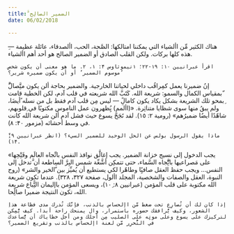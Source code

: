 ```yaml
---
title: َّالضمير الصالِح
date: 06/02/2018

---
```


ِهناك الكثير مِّن األشياء التي يمكننا امتالكها: الصَّحة، الحب، األصدقاء، عائلة عظيمة — هذه كلها بركات. ولكن القلب الصادق أو الضمير الصالح هو أحد أهم األشياء.

`اقرأ عبرانيين ١٠: ١٩-۲۲؛ ١تيموثاوس ۴: ١، ۲. ما هو معنى أن يكون شخص ’موسوم الضمير’ أو أن يكون ضميره شرير؟`

َّإنُ ضميرنا يعمل كمِراقُب داخلي لحياتنا الخارجية. والضمير بحاجة ألن يكون متَِّصالً  ّبمقياس الكمال والسمو: شريعة الله. كَتََبَّ الله شريعته في قلب آدم، لكن الخطية قامت ِبمحو تلك الشريعة بشكل يكاد يكون كامالًِ — ليس مِن قلب آدم فقط بل من نسله ًأيضَا، ولم يبقُ منها سوى شظايا متناثِرة. «(األمم) يُِظهرون عمل الناموس مكتوبًا في ِقلوبهم، شاهًدًا أيضُا ضميرُهم» (رومية ۲: ١٥). لقد نََجَحَّ يسوع حيث فشل آدم ألن شريعة الله كانت في وسط أحشائه (مزمور ۴۰: ۸).

`ِّماذا يقول الرسول بولس عن الحل الوحيد للضمير السيء؟ (انظر عبرانيين ٩: ١۴).`

«يجب الدخول إلى نسيج خزانة الضمير. يجب إغالَّق نوافذ النفس باتِّجاه العالَم وفَتِْحِها على مَصراعيها باتَِّّجاه السَّماء، حتى تتمكِن أشَّعِّة شمس البِرَّ السِاطعة أن َّتدخل إلى النفس... ويجب حفظ العقل صافيًِا وطاهًرا لكي يستطيع أن يُميِّز بين ّالخير والشر» (روح النبوة، العقل والصفات والشخصية، المجلد األول، صفحة ٣۲٧، ٣۲۸). عندما تكون شريعة الله مكتوبة على قلب المؤمن (عبرانيين ۸: ١۰ِ)، ويسعى المؤمن باإليمان التًِّباع شريعة الله، تكون النتيجة ضميرا صالًِحا.

`ِإذا كان لك أن تُصارِع تحت ضغط مَّن اإلحساس بالذنب، فإنَّك تُدرك مدى فظاعة هذا الشعور، وكيف يًُرافقك حضوره باستمرار، وال يمنحك راحة أبدا. كيف يُْمِكن لتركيزك على يسوع وعلى موتِِه على الصليب مِن أجلك ومن أجل خطاياك أن يَُّساعدك في التُّحرِر مَّن لعنة اإلحساس بالذنب وتقريع الضمير؟`